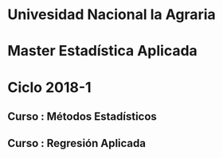 # Univesidad Nacional la Agraria
# Master Estadística Aplicada 
# Ciclo 2018-1

## Curso : Métodos Estadísticos
## Curso : Regresión Aplicada

